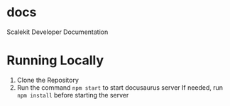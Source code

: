 # docs

Scalekit Developer Documentation

# Running Locally

1. Clone the Repository
2. Run the command `npm start` to start docusaurus server
   If needed, run `npm install` before starting the server
